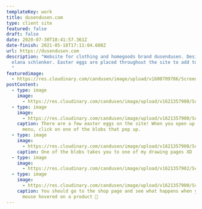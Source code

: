 ```yaml
---
templateKey: work
title: dusendusen.com
type: client site
featured: false
draft: false
date: 2020-07-30T18:41:57.361Z
date-finish: 2021-05-18T17:11:04.608Z
url: https://dusendusen.com
description: "Website for clothing and homegoods brand dusendusen. Designed by
  elana schlenker. Easter eggs are placed throughout the site to add to the fun.
  "
featuredimage:
  - https://res.cloudinary.com/candusen/image/upload/v1600709786/Screen_Shot_2020-09-21_at_12.48.58_PM_qrrtbq.png
postContent:
  - type: image
    image:
      - https://res.cloudinary.com/candusen/image/upload/v1621357900/Screen_Shot_2021-05-17_at_10.27.12_AM_qxwn1u.png
  - type: image
    image:
      - https://res.cloudinary.com/candusen/image/upload/v1621357900/Screen_Shot_2021-05-17_at_10.27.27_AM_kpm4b4.png
    caption: There are a few easter eggs on the site! When you open up the main
      menu, click on one of the blobs that pop up.
  - type: image
    image:
      - https://res.cloudinary.com/candusen/image/upload/v1621357900/Screen_Shot_2021-05-17_at_10.28.01_AM_jvul3z.png
    caption: One of the blobs takes you to one of my drawing pages XD
  - type: image
    image:
      - https://res.cloudinary.com/candusen/image/upload/v1621357902/Screen_Shot_2021-05-17_at_10.28.44_AM_sa3uyb.png
  - type: image
    image:
      - https://res.cloudinary.com/candusen/image/upload/v1621357900/Screen_Shot_2021-05-17_at_10.29.19_AM_ei3soz.png
    caption: You should go to the shop page and see what happens when you leave the
      mouse hovered on a product 🤪
---
```

